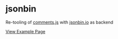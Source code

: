 # jsonbin

Re-tooling of [comments.js](/static/comments.js) with [jsonbin.io](https://jsonbin.io/) as backend

[View Example Page](http://cfc2017.mpaulweeks.com/wip/jsonbin)

